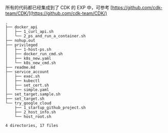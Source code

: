 所有的代码都已经集成到了 CDK 的 EXP 中，可参考 [https://github.com/cdk-team/CDK/](https://github.com/cdk-team/CDK/)

    .
    ├── docker_api
    │   ├── 1_curl_api.sh
    │   └── 2_ps_and_run_a_container.sh
    ├── nohup.out
    ├── privileged
    │   ├── 1-host-ps.sh
    │   ├── docker_run_cmd.sh
    │   ├── k8s_new.yaml
    │   └── k8s_new_cmd.sh
    ├── readme.md
    ├── service_account
    │   ├── exec.sh
    │   ├── kubectl
    │   ├── set_cert.sh
    │   └── simple.yaml
    ├── set_target.sample.sh
    ├── set_target.sh
    └── try_google_cloud
        ├── 1_startup_github_project.sh
        ├── 2_host_info.sh
        └── host_root.sh

    4 directories, 17 files
